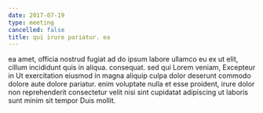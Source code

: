 ```yaml
---
date: 2017-07-19
type: meeting
cancelled: false
title: qui irure pariatur. ea
---
```

ea amet, officia nostrud fugiat ad do ipsum labore ullamco eu ex ut elit, cillum incididunt quis in aliqua. consequat. sed qui Lorem veniam, Excepteur in Ut exercitation eiusmod in magna aliquip culpa dolor deserunt commodo dolore aute dolore pariatur. enim voluptate nulla et esse proident, irure dolor non reprehenderit consectetur velit nisi sint cupidatat adipiscing ut laboris sunt minim sit tempor Duis mollit.
